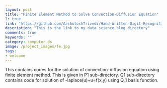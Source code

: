 ```yaml
---
layout: post
title: "Finite Element Method to Solve Convection-Diffusion Equation"
l: true
link: "https://github.com/AashutoshTrivedi/Hand-Written-Digit-Recognition-in-Python"
description: "This is the link to my data science blog directory"
comments: true
keywords: ""
category: computer ds
image: /project_images/fe.jpg
tags:
- welcome
---
```


This contains codes for the solution of convection-diffusion equation using finite element method. This is given in P1 sub-directory.
Q1 sub-directory contains code for solution of -laplace(u)+u=f(x,y) using Q_1 basis function.
